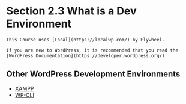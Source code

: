# Section 2.3 What is a Dev Environment

    This Course uses [Local](https://localwp.com/) by Flywheel.

    If you are new to WordPress, it is recommended that you read the [WordPress Documentation](https://developer.wordpress.org/)

## Other WordPress Development Environments

- [XAMPP](https://www.apachefriends.org/download.html)
- [WP-CLI](https://wp-cli.org/)
